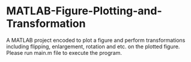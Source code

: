 # MATLAB-Figure-Plotting-and-Transformation
A MATLAB project encoded to plot a figure and perform transformations including flipping, enlargement, rotation and etc. on the plotted figure.
Please run main.m file to execute the program.
